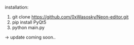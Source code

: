 
installation:

1) git clone https://github.com/0xWasosky/Neon-editor.git 
2) pip install PyQt5
3) python main.py

-> update coming soon.. 
